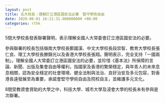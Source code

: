 ```yaml
---
layout: post
title: 五大校長：理解訂立港區國安法必要　堅守學術自由　
date: 2020-06-01 16:21:31.000000000 +08:00
categories: rthk
---
```


5間大學校長發表聯署聲明，表示理解全國人大常委會訂立港區國安法的必要。

參與聯署的校長包括嶺南大學校長鄭國漢、中文大學校長段崇智、教育大學校長張仁良、理工大學校長滕錦光以及香港大學校長張翔。聲明表示，完全支持「一國兩制」，理解全國人大常委訂立港區國安法的必要，並珍惜《基本法》所保障的言論、新聞、出版及集會自由等權利，指國家及香港的繁榮穩定，與年青人的未來息息相關，認為安全穩定的社會環境、健全法制與法治、良好治安及多元包容，對香港長遠發展至為重要，承諾會堅守學術自由及院校自主，並維護多元文化。

8間受教資會資助的大學之中，科技大學、城市大學及浸會大學的校長未有參與是次聯署。
